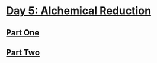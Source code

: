 # [Day 5: Alchemical Reduction](https://adventofcode.com/2018/day/5)

## [Part One](https://adventofcode.com/2018/day/5#part1)

## [Part Two](https://adventofcode.com/2018/day/5#part2)
